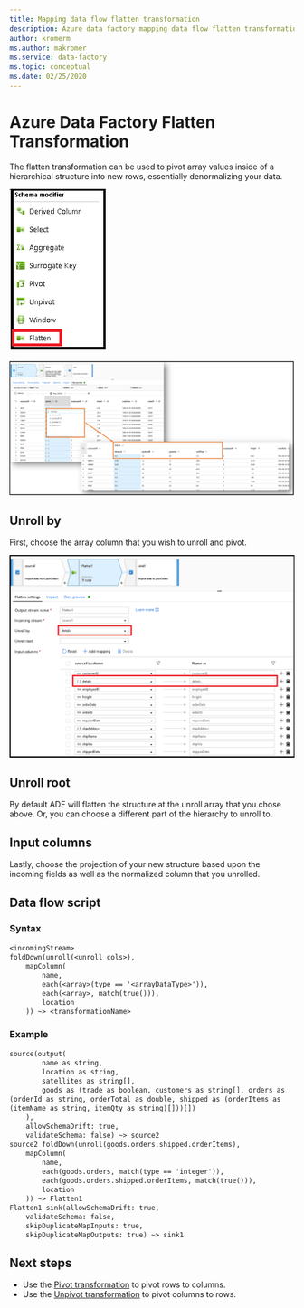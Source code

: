 ```yaml
---
title: Mapping data flow flatten transformation
description: Azure data factory mapping data flow flatten transformation
author: kromerm
ms.author: makromer
ms.service: data-factory
ms.topic: conceptual
ms.date: 02/25/2020
---
```


# Azure Data Factory Flatten Transformation

The flatten transformation can be used to pivot array values inside of a hierarchical structure into new rows, essentially denormalizing your data.

![Transformation toolbox](media/data-flow/flatten5.png "Transformation toolbox")

![Flatten transformation 1](media/data-flow/flatten7.png "Flatten transformation 1")

## Unroll by

First, choose the array column that you wish to unroll and pivot.

![Flatten transformation settings](media/data-flow/flatten1.png "Flatten transformation settings")

## Unroll root

By default ADF will flatten the structure at the unroll array that you chose above. Or, you can choose a different part of the hierarchy to unroll to.

## Input columns

Lastly, choose the projection of your new structure based upon the incoming fields as well as the normalized column that you unrolled.

## Data flow script

### Syntax

```
<incomingStream>
foldDown(unroll(<unroll cols>),
    mapColumn(
        name,
        each(<array>(type == '<arrayDataType>')),
        each(<array>, match(true())),
        location
    )) ~> <transformationName>
```

### Example

```
source(output(
        name as string,
        location as string,
        satellites as string[],
        goods as (trade as boolean, customers as string[], orders as (orderId as string, orderTotal as double, shipped as (orderItems as (itemName as string, itemQty as string)[]))[])
    ),
    allowSchemaDrift: true,
    validateSchema: false) ~> source2
source2 foldDown(unroll(goods.orders.shipped.orderItems),
    mapColumn(
        name,
        each(goods.orders, match(type == 'integer')),
        each(goods.orders.shipped.orderItems, match(true())),
        location
    )) ~> Flatten1
Flatten1 sink(allowSchemaDrift: true,
    validateSchema: false,
    skipDuplicateMapInputs: true,
    skipDuplicateMapOutputs: true) ~> sink1
```    

## Next steps

* Use the [Pivot transformation](data-flow-pivot.md) to pivot rows to columns.
* Use the [Unpivot transformation](data-flow-unpivot.md) to pivot columns to rows.
